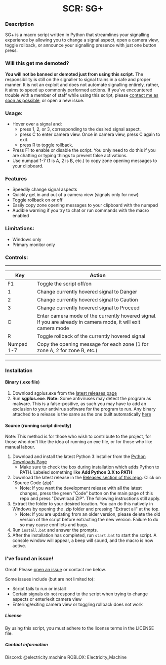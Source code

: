 <h1 align="center">SCR: SG+</h1>


### Description
SG+ is a macro script written in Python that streamlines your signalling experience by allowing you to change a signal aspect, open a camera view, toggle rollback, or announce your signalling presence with just one button press.

### Will this get me demoted?
**You will not be banned or demoted just from using this script.** The responsibility is still on the signaller to signal trains in a safe and proper manner. It is not an exploit and does not automate signalling entirely, rather, it aims to speed up commonly performed actions. If you've encountered trouble with a member of staff while using this script, please [contact me as soon as possible](#contact-information), or open a new issue.

### Usage:
- Hover over a signal and:
  - press 1, 2, or 3, corresponding to the desired signal aspect.
  - press C to enter camera view. Once in camera view, press C again to exit.
  - press R to toggle rollback.
- Press F1 to enable or disable the script. You only need to do this if you are chatting or typing things to prevent false activations.
- Use numpad 1-7 (1 is A, 2 is B, etc.) to copy zone opening messages to your clipboard.

### Features
- Speedily change signal aspects
- Quickly get in and out of a camera view (signals only for now)
- Toggle rollback on or off
- Easily copy zone opening messages to your clipboard with the numpad
- Audible warning if you try to chat or run commands with the macro enabled

### Limitations:
- Windows only
- Primary monitor only

### Controls:

---
|Key|Action|
|---|---|
|F1|Toggle the script off/on|
|1|Change currently hovered signal to Danger|
|2|Change currently hovered signal to Caution|
|3|Change currently hovered signal to Proceed|
|C|Enter camera mode of the currently hovered signal. If you are already in camera mode, it will exit camera mode|
|R|Toggle rollback of the currently hovered signal
|Numpad 1-7|Copy the opening message for each zone (1 for zone A, 2 for zone B, etc.)|
---

### **Installation**

#### Binary (.exe file)
1. Download sgplus.exe from the [latest releases page](https://github.com/ElectricityMachine/SCR-SGPlus/releases/latest)
2. Run **sgplus.exe**.
**Note:** Some antiviruses may detect the program as malware. This is a false-positive, as such you may have to add an exclusion to your antivirus software for the program to run. Any binary attached to a release is the same as the one built automatically [here](https://github.com/ElectricityMachine/SCR-SGPlus/actions/workflows/build.yml)

#### Source (running script directly)
Note: This method is for those who wish to contribute to the project, for those who don't like the idea of running an exe file, or for those who like manual labour.
1. Download and install the latest Python 3 installer from the [Python Downloads Page](https://www.python.org/downloads/)
   - Make sure to check the box during installation which adds Python to PATH. Labeled something like **Add Python 3.X to PATH**
2. Download the latest release in the [Releases section of this repo](https://github.com/ElectricityMachine/SCR-SGPlus/releases/latest). Click on "Source Code (zip)"
   - Note: If you want the development release with all the latest changes, press the green "Code" button on the main page of this repo and press "Download ZIP". The following instructions still apply.
3. Extract the folder to your desired location. You can do this natively in Windows by opening the .zip folder and pressing "Extract all" at the top.
   - Note: If you are updating from an older version, please delete the old version of the script before extracting the new version. Failure to do so may cause conflicts and bugs.
4. Run ``install.bat`` and answer the prompts.
5. After the installation has completed, run ``start.bat`` to start the script. A console window will appear, a beep will sound, and the macro is now active.

### I've found an issue!
Great! Please [open an issue](https://github.com/ElectricityMachine/SCR-SGPlus/issues/new) or contact me below.

Some issues include (but are not limited to):
- Script fails to run or install
- Certain signals do not respond to the script when trying to change aspects or enter/exit camera view
- Entering/exiting camera view or toggling rollback does not work

##### License
By using this script, you must adhere to the license terms in the LICENSE file.

##### Contact information
Discord: @electricity.machine
ROBLOX: Electricity_Machine
